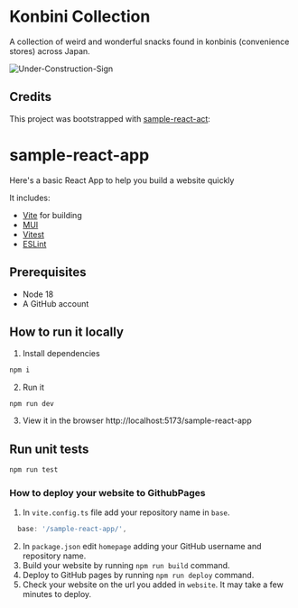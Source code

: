 # Konbini Collection
A collection of weird and wonderful snacks found in konbinis (convenience stores) across Japan.

![Under-Construction-Sign](https://user-images.githubusercontent.com/78288118/229713060-789d01e3-6bab-40c1-acb4-1db94aad5a2d.png)

## Credits
This project was bootstrapped with [sample-react-act](https://github.com/WWCodeTokyo/sample-react-app):

# sample-react-app

Here's a basic React App to help you build a website quickly

It includes:

- [Vite](https://vitejs.dev/) for building
- [MUI](https://mui.com/)
- [Vitest](https://vitest.dev/)
- [ESLint](https://eslint.org/)

## Prerequisites

- Node 18
- A GitHub account

## How to run it locally

1. Install dependencies

```sh
npm i
```

2. Run it

```
npm run dev
```

3. View it in the browser http://localhost:5173/sample-react-app

## Run unit tests

```sh
npm run test
```

### How to deploy your website to GithubPages

1. In `vite.config.ts` file add your repository name in `base`.
```ts
  base: '/sample-react-app/',
```
2. In `package.json` edit `homepage` adding your GitHub username and repository name.
3. Build your website by running `npm run build` command.
4. Deploy to GitHub pages by running `npm run deploy` command.
5. Check your website on the url you added in `website`. It may take a few minutes to deploy.
